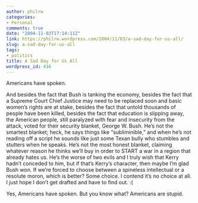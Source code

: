 ```yaml
---
author: philrw
categories:
- Personal
comments: true
date: "2004-11-03T17:14:11Z"
link: https://philrw.wordpress.com/2004/11/03/a-sad-day-for-us-all/
slug: a-sad-day-for-us-all
tags:
- politics
title: A Sad Day for Us All
wordpress_id: 416
---
```


Americans have spoken.




And besides the fact that Bush is tanking the economy, besides the
fact that a Supreme Court Chief Justice may need to be replaced soon and
basic women’s rights are at stake, besides the fact that untold
thousands of people have been killed, besides the fact that education is
slipping away, the American people, still paralyzed with fear and
insecurity from the attack, voted for their security blanket, George W.
Bush. He’s not the smartest blanket; heck, he says things like
“subliminible,” and when he’s not reading off a script he sounds like
just some Texan bully who stumbles and stutters when he speaks. He’s not
the most honest blanket, claiming whatever reason he thinks we’ll buy
in order to START a war in a region that already hates us. He’s the
worse of two evils and I truly wish that Kerry hadn’t conceded to him,
but if that’s Kerry’s character, then maybe I’m glad Bush won. If we’re
forced to choose between a spineless intellectual or a resolute moron,
which is better? Some choice. I contend it’s no choice at all. I just
hope I don’t get drafted and have to find out. :(




Yes, Americans have spoken. But you know what? Americans are stupid.




